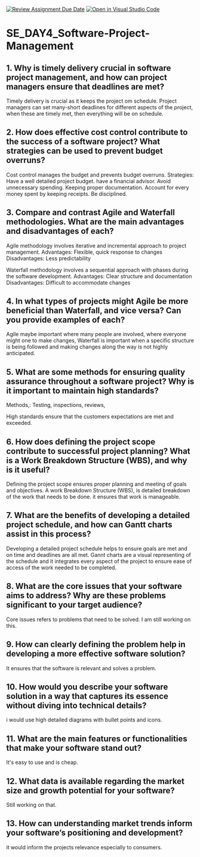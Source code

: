 [![Review Assignment Due Date](https://classroom.github.com/assets/deadline-readme-button-22041afd0340ce965d47ae6ef1cefeee28c7c493a6346c4f15d667ab976d596c.svg)](https://classroom.github.com/a/9pw6JKcu)
[![Open in Visual Studio Code](https://classroom.github.com/assets/open-in-vscode-2e0aaae1b6195c2367325f4f02e2d04e9abb55f0b24a779b69b11b9e10269abc.svg)](https://classroom.github.com/online_ide?assignment_repo_id=15694498&assignment_repo_type=AssignmentRepo)
# SE_DAY4_Software-Project-Management
## 1. Why is timely delivery crucial in software project management, and how can project managers ensure that deadlines are met?
Timely delivery is crucial as it keeps the project om schedule. Project managers can set many-short deadlines for different aspects of the project, when these are timely met, then everything will be on schedule.

## 2. How does effective cost control contribute to the success of a software project? What strategies can be used to prevent budget overruns?
Cost control manages the budget and prevents budget overruns. 
Strategies:
Have a well detailed project budget.
have a financial advisor.
Avoid unnecessary spending.
Keeping proper documentation.
Account for every money spent by keeping receipts.
Be disciplined.


## 3. Compare and contrast Agile and Waterfall methodologies. What are the main advantages and disadvantages of each?
Agile methodology involves iterative and incremental approach to project management. 
Advantages: Flexible, quick response to changes
Disadvantages: Less predictability

Waterfall methodology involves a sequential approach with phases during the software development.
Advantages: Clear structure and documentation
Disadvantages: Difficult to accommodate changes

## 4. In what types of projects might Agile be more beneficial than Waterfall, and vice versa? Can you provide examples of each?
Agile maybe important where many people are involved, where everyone might one to make changes, 
Waterfall is important when a specific structure is being followed and making changes along the way is not highly anticipated.

## 5. What are some methods for ensuring quality assurance throughout a software project? Why is it important to maintain high standards?
Methods,: Testing, inspections, reviews, 

High standards ensure that the customers expectations are met and exceeded.

## 6. How does defining the project scope contribute to successful project planning? What is a Work Breakdown Structure (WBS), and why is it useful?
Defining the project scope ensures proper planning and meeting of goals and objectives.
A work Breakdown Structure (WBS), is detailed breakdown of the work that needs to be done. it ensures that work is manageable.

## 7. What are the benefits of developing a detailed project schedule, and how can Gantt charts assist in this process?
Developing a detailed project schedule helps to ensure goals are met and on time and deadlines are all met.
Gannt charts are a visual representing of the schedule and it integrates every aspect of the project to ensure ease of access of the work needed to be completed.

## 8. What are the core issues that your software aims to address? Why are these problems significant to your target audience?
Core issues refers to problems that need to be solved.
I am still working on this.

## 9. How can clearly defining the problem help in developing a more effective software solution?
It ensures that the software is relevant and solves a problem.

## 10. How would you describe your software solution in a way that captures its essence without diving into technical details?
i would use high detailed diagrams with bullet points and icons.

## 11. What are the main features or functionalities that make your software stand out?
It's easy to use and is cheap.

## 12. What data is available regarding the market size and growth potential for your software?
Still working on that.

## 13. How can understanding market trends inform your software’s positioning and development?
it would inform the projects relevance especially to consumers.
